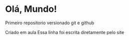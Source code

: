 # Olá, Mundo!
Primeiro repositorio versionado git e github

Criado em aula
Essa linha foi escrita diretamente pelo site
